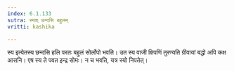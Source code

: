 ```yaml
---
index: 6.1.133
sutra: स्यश् छन्दसि बहुलम्
vritti: kashika

---
```

स्य इत्येतस्य छन्दसि हलि परतः बहुलं सोर्लोपो भवति। उत स्य वाजी क्षिपणिं तुरण्यति ग्रीवायां बद्धो अपि कक्ष आसनि। एष स्य ते पवत इन्द्र सोमः। न च भवति, यत्र स्यो निपतेत्।